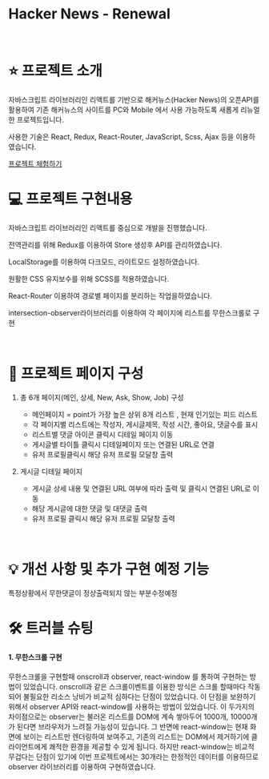 # Hacker News - Renewal

</br>

# ⭐️ 프로젝트 소개

자바스크립트 라이브러리인 리액트를 기반으로 해커뉴스(Hacker News)의 오픈API를 활용하여
기존 해커뉴스의 사이트를 PC와 Mobile 에서 사용 가능하도록 새롭게 리뉴얼한 프로젝트입니다.

사용한 기술은 React, Redux, React-Router, JavaScript, Scss, Ajax 등을 이용하였습니다.
</br>

[프로젝트 체험하기](https://hackernews-react-project.web.app/)
</br>

# 💻 프로젝트 구현내용

<p>자바스크립트 라이브러리인 리액트를 중심으로 개발을 진행했습니다.</p>
<p>전역관리를 위해 Redux를 이용하여 Store 생성후 API를 관리하였습니다.</p>
<p>LocalStorage를 이용하여 다크모드, 라이트모드 설정하였습니다.</p>
<p>원활한 CSS 유지보수를 위해 SCSS를 적용하였습니다.</p>
<p>React-Router 이용하여 경로별 페이지를 분리하는 작업을하였습니다.</p>
<p>intersection-observer라이브러리를 이용하여 각 페이지에 리스트를 무한스크롤로 구현</p>

</br>

# 📄 프로젝트 페이지 구성

1. 총 6개 페이지(메인, 상세, New, Ask, Show, Job) 구성

   - 메인페이지 = point가 가장 높은 상위 8개 리스트 , 현재 인기있는 피드 리스트
   - 각 페이지별 리스트에는 작성자, 게시글제목, 작성 시간, 좋아요, 댓글수를 표시
   - 리스트별 댓글 아이콘 클릭시 디테일 페이지 이동
   - 게시글별 타이틀 클릭시 디테일페이지 또는 연결된 URL로 연결
   - 유저 프로필클릭시 해당 유저 프로필 모달창 출력

2. 게시글 디테일 페이지

   - 게시글 상세 내용 및 연결된 URL 여부에 따라 출력 및 클릭시 연결된 URL로 이동
   - 해당 게시글에 대한 댓글 및 대댓글 출력
   - 유저 프로필 클릭시 해당 유저 프로필 모달창 출력

</br>

# 💡 개선 사항 및 추가 구현 예정 기능

<p>특정상황에서 무한댓글이 정상출력되지 않는 부분수정예정</p>

# 🛠 트러블 슈팅

<h4>1. 무한스크롤 구현</h4>
 <p>무한스크롤을 구현할때 onscroll과 observer, react-window 를 통하여 구현하는 방법이 있었습니다.
 onscroll과 같은 스크롤이벤트를 이용한 방식은 스크롤 할때마다 작동되어 불필요한 리소스 낭비가 비교적 심하다는 단점이 있었습니다.
이 단점을 보완하기위해서 observer API와 react-window를 사용하는 방법이 있었습니다.
이 두가지의 차이점으로는 observer는 불러온 리스트를 DOM에 계속 쌓아두어 1000개, 10000개 가 된다면 브라우저가 느려질 가능성이 있습니다. 그 반면에 react-window는 현재 화면에 보이는 리스트만 렌더링하여 보여주고, 기존의 리스트는 DOM에서 제거하기에 클라이언트에게 쾌적한 환경을 제공할 수 있게 됩니다.
하지만 react-window는 비교적 무겁다는 단점이 있기에 이번 프로젝트에서는 30개라는 한정적인 데이터를 이용하므로 observer 라이브러리를 이용하여 구현하였습니다.
</p>
